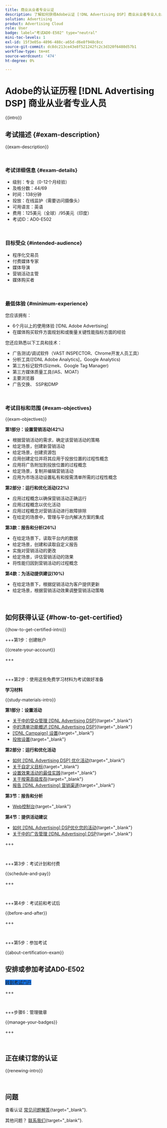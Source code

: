 ```yaml
---
title: 商业从业者专业认证
description: 了解如何获得Adobe认证 [!DNL Advertising DSP] 商业从业者专业人士。
solution: Advertising
product: Advertising Cloud
role: User
badge: label="考试AD0-E502" type="neutral"
mini-toc-levels: 1
exl-id: 15f3e05a-4896-488c-a65d-d6e8f948c8cc
source-git-commit: dc8dc213ce43e8f521242fc2c3d320f6480d57b1
workflow-type: tm+mt
source-wordcount: '474'
ht-degree: 0%

---
```


# Adobe的认证历程 [!DNL Advertising DSP] 商业从业者专业人员

{{intro}}

## 考试描述 {#exam-description}

{{exam-description}}

<br>

### 考试详细信息 {#exam-details}

* 级别：专业（0-12个月经验）
* 及格分数：44/69
* 时间：138分钟
* 投放：在线监护（需要访问摄像头）
* 可用语言：英语
* 费用：125美元（全球）/95美元（印度）
* 考试ID：AD0-E502

<br>

### 目标受众 {#intended-audience}

* 程序化交易员
* 付费媒体专家
* 媒体导演
* 营销活动主管
* 媒体购买者

<br>

### 最低体验 {#minimum-experience}

您应该拥有：

* 6个月以上的使用体验 [!DNL Adobe Advertising]
* 在媒体购买软件方面规划和或衡量关键性能指标方面的经验

您还应熟悉以下工具和技术：

* 广告测试/调试软件（VAST INSPECTOR、Chrome开发人员工具）
* 分析工具([!DNL Adobe Analytics]，Google Analytics)
* 第三方标记软件(Sizmek、Google Tag Manager)
* 第三方媒体质量工具(IAS、MOAT)
* 主要浏览器
* 广告交换、 SSP和DMP

<br>

### 考试目标和范围 {#exam-objectives}

{{exam-objectives}}

**第1部分：设置营销活动(42%)**

* 根据营销活动的需求，确定该营销活动的策略
* 给定场景，创建新营销活动
* 给定场景，创建资源包
* 应用创建定位并将其应用于投放位置的过程性概念
* 应用将广告附加到投放位置的过程概念
* 给定场景，复制并编辑营销活动
* 应用为市场活动设置私有和按需清单所需的过程性概念

**第2部分：运行和优化活动(22%)**

* 应用过程概念以确保营销活动正确运行
* 应用过程概念以优化活动
* 应用过程概念对营销活动进行故障排除
* 在给定的场景中，管理与平台内解决方案的集成

**第3款：报告和分析(26%)**

* 在给定场景下，读取平台内的数据
* 给定场景，创建和读取自定义报告
* 实施对营销活动的更改
* 给定场景，评估营销活动的效果
* 将性能归因到营销活动的过程概念

**第4款：为活动提供建议(10%)**

* 在给定场景下，根据促销活动为客户提供更新
* 给定场景，根据营销活动效果调整营销活动策略

<br>

## 如何获得认证 {#how-to-get-certified}

{{how-to-get-certified-intro}}

+++第1步：创建帐户

{{create-your-account}}

+++

<br>

+++第2步：使用这些免费学习材料为考试做好准备

**学习材料**

{{study-materials-intro}}

**第1部分：设置活动**

* [关于中的受众管理 [!DNL Advertising DSP]](https://experienceleague.adobe.com/docs/advertising/dsp/audiences/audience-about.html){target="_blank"}
* [中的清单功能概述 [!DNL Advertising DSP]](https://experienceleague.adobe.com/docs/advertising/dsp/inventory/inventory-overview.html){target="_blank"}
* [[!DNL Campaign] 设置](https://experienceleague.adobe.com/docs/advertising/dsp/campaign-management/campaigns/campaign-settings.html){target="_blank"}
* [投放设置](https://experienceleague.adobe.com/docs/advertising/dsp/campaign-management/placements/placement-settings.html){target="_blank"}

**第2部分：运行和优化活动**

* [如何 [!DNL Advertising DSP] 优化活动](https://experienceleague.adobe.com/docs/advertising/dsp/optimization/optimization-how-dsp-optimizes-campaigns.html){target="_blank"}
* [关于自定义目标](https://experienceleague.adobe.com/docs/advertising/dsp/optimization/custom-goals/custom-goal-about.html){target="_blank"}
* [设置效果活动的最佳实践](https://experienceleague.adobe.com/docs/advertising/dsp/optimization/campaign-best-practices-performance.html){target="_blank"}
* [关于按需高级库存](https://experienceleague.adobe.com/docs/advertising/dsp/inventory/on-demand/on-demand-inventory-about.html){target="_blank"}
* [报告 [!DNL Advertising] 营销渠道](https://experienceleague.adobe.com/docs/analytics-learn/tutorials/integrations/ad-cloud/reporting-with-advertising-cloud-marketing-channels.html){target="_blank"}

**第3节：报告和分析**

* [Web控制台](https://experienceleague.adobe.com/docs/experience-manager-65/deploying/configuring/web-console.html){target="_blank"}

**第4节：提供活动建议**

* [如何 [!DNL Advertising] DSP优化您的活动](https://experienceleague.adobe.com/docs/advertising/dsp/optimization/optimization-how-dsp-optimizes-campaigns.html){target="_blank"}
* [关于中的广告管理 [!DNL Advertising] DSP](https://experienceleague.adobe.com/docs/advertising/dsp/campaign-management/ads/ad-about.html){target="_blank"}

+++

<br>

+++第3步：考试计划和付费

{{schedule-and-pay}}

+++

<br>

+++第4步：考试前和考试后

{{before-and-after}}

+++

<br>

+++第5步：参加考试

{{about-certification-exam}}

## 安排或参加考试AD0-E502

<a href="https://www.certmetrics.com/adobe/candidate/examity_sso.aspx?eid=AD0-E502" target="_blank" class="spectrum-Button spectrum-Button--fill spectrum-Button--accent spectrum-Button--sizeM is-margin-bottom-big-big at-element-click-tracking" style="background-color:#1473E6">

<span class="spectrum-Button-label has-no-wrap">
   转到考试门户
</span>
</a>

+++

<br>

+++步骤6：管理徽章

{{manage-your-badges}}

+++

<br>

## 正在续订您的认证

{{renewing-intro}}

<br>

## 问题

查看认证 [常见问题解答](https://experienceleague.adobe.com/docs/certification/certification/faq.html){target="_blank"}.

其他问题？ [联系我们](mailto:certif@adobe.com){target="_blank"}.